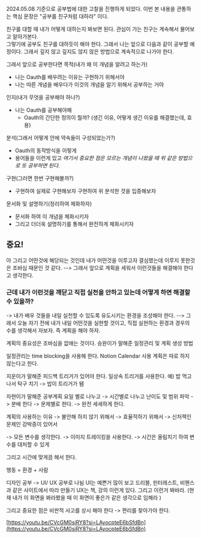 2024.05.08 기준으로 공부법에 대한 고찰을 진행하게 되었다. 
이번 본 내용을 관통하는 핵심 문장은 "공부를 친구처럼 대하라" 이다.



친구를 대할 때 내가 어떻게 대하는지 봐보면 된다. 관심이 가는 친구는 계속해서 물어보고 알아가본다.  
그렇기에 공부도 친구를 대하듯이 해야 한다. 그래서 나는 앞으로 다음과 같이 공부할 예정이다.
그래서 깊지 않고 깊지도 않지 않은 방법으로 계속적으로 나가야 한다. 

그래서 앞으로 공부한다면 
목적(내가 왜 이 개념을 알려고 하는가)
- 나는 Oauth를 배우려는 이유는 구현하기 위해서야
- 나는 따른 개념을 배우다가 이것의 개념을 알기 위해서 공부하는 거야 

인지(내가 무엇을 공부해야 하나?) 
- 나는 Oauth를 공부해야해 
	- Oauth의 간단한 정의이 뭘까? (생긴 이유, 어떻게 생긴 이유를 해결했는데, 효용)


분석(그래서 어떻게 안에 약속들이 구성되었는가?)
- Oauth의 동작방식을 이렇게 
- 용어들을 이런게 있고 
	*여기서 중요한 점은 모르는 개념이 나왔을 때 위 같은 방법으로 또 공부하면 된다.*

구현(그러면 한번 구현해볼까?)
- 구현하여 실제로 구현해보자 구현하여 위 분석한 것을 입증해보자 


문서화 및 설명하기(정리하여 체화하자)
- 문서화 하여 이 개념을 체화시키자
- 그리고 더더욱 설명하기를 통해서 완전하게 체화시키자 



## 중요!
아 그리고 어떤것에 해당되는 것인데 내가 어떤것을 이루고자 결심했는데 이루지 못한것은 조바심 때문인 것 같다.
-->  그래서 앞으로 계획을 세워서 이런것들을 해결해야 한다고 생각한다. 



### 근데 내가 이런것을 깨닫고 직접 실천을 안하고 있는데 어떻게 하면 해결할 수 있을까?
-> 내가 배우 것들을 내일 실천할 수 있도록 유도시키는 환경을 조성해야 한다. 
--> 그래서 오늘 자기 전에 내가 내일 어떤것을 실현할 것이고, 직접 실현하는 환경과 경우의 수를 생각해서 자보자. 즉 계획을 해야 하자.


계획의 중요성은 조바심을 없애는 것이다. 
승완이가 말해준 일정관리 및 계획 생성 방법

일정관리는 time blocking을 사용해 한다. Notion Calendar 사용
계획은 따로 하지 않는다고 한다. 

지운이가 말해준 피드백
트리거가 있어야 한다.  일상속 트리거를 사용한다. 
예) 밥 먹고 나서 탁구 치기 -> 밥이 트리거가 됌 



자현이가 말해준 공부계획 
요일 별로 나누고 -> 시간별로 나누고 
난이도 및 범위 파악 -> 분배 한다 -> 문제별로 한다. -> 완전 세세하게 한다. 

계획의 사용하는 이유
-> 불안해 하지 않기 위해서
-> 효율적하기 위해서
-> 신처젝인 문제인 강박증이 있어서 



-> 모든 변수를 생각한다. 
-> 이미지 트레이킹을 사용한다. 
-> 시간은 올림치기 하여 변수를 대처할 수 있게 

그리고 시간에 맞게끔 해서 한다. 


행동  = 환경 + 사람 


디자인 공부
-> UI/ UX 공부로 나뉨
UI는 예쁜거 많이 보고 드리블, 핀터레스트, 비핸스과 같은 사이트에서 따라 만들기 
UX는 책, 강의 이런게 있다. 그리고 이런거 봐바라.  (현재 내가 이 화면을 봐라봤을 때 이 화면이 좋은가 같은 생각으로 임해라 )

그리고 중요한 점은 비판적 사고를 상시 해야 한다 -> 편리를 찾아가야 한다. 


[https://youtu.be/CVcGM0siRY8?si=LAyocpteE6bSfdBn](https://youtu.be/CVcGM0siRY8?si=LAyocpteE6bSfdBn)